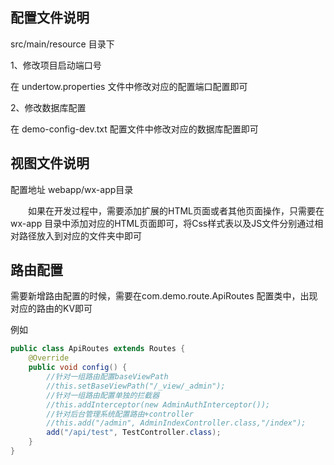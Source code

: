 ## 配置文件说明

src/main/resource 目录下

1、修改项目启动端口号

在 undertow.properties 文件中修改对应的配置端口配置即可

2、修改数据库配置

在 demo-config-dev.txt 配置文件中修改对应的数据库配置即可


## 视图文件说明

配置地址 webapp/wx-app目录


&emsp;&emsp;如果在开发过程中，需要添加扩展的HTML页面或者其他页面操作，只需要在wx-app
目录中添加对应的HTML页面即可，将Css样式表以及JS文件分别通过相对路径放入到对应的文件夹中即可

## 路由配置

需要新增路由配置的时候，需要在com.demo.route.ApiRoutes 配置类中，出现对应的路由的KV即可

例如

```java
public class ApiRoutes extends Routes {
    @Override
    public void config() {
        //针对一组路由配置baseViewPath
        //this.setBaseViewPath("/_view/_admin");
        //针对一组路由配置单独的拦截器
        //this.addInterceptor(new AdminAuthInterceptor());
        //针对后台管理系统配置路由+controller
        //this.add("/admin", AdminIndexController.class,"/index");
        add("/api/test", TestController.class);
    }
}
```
